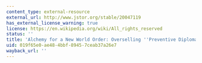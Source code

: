 ```yaml
---
content_type: external-resource
external_url: http://www.jstor.org/stable/20047119
has_external_license_warning: true
license: https://en.wikipedia.org/wiki/All_rights_reserved
status: ''
title: 'Alchemy for a New World Order: Overselling ''Preventive Diplomacy'''
uid: 019f65e0-ae48-4bbf-8945-7ceab37a26e7
wayback_url: ''
---
```

